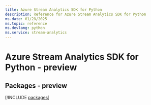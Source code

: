 ```yaml
---
title: Azure Stream Analytics SDK for Python
description: Reference for Azure Stream Analytics SDK for Python
ms.date: 01/28/2025
ms.topic: reference
ms.devlang: python
ms.service: stream-analytics
---
```

# Azure Stream Analytics SDK for Python - preview
## Packages - preview
[!INCLUDE [packages](stream-analytics-index.md)]